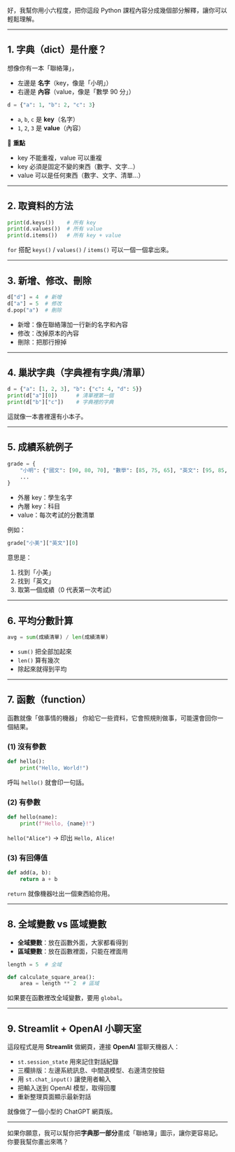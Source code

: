 好，我幫你用小六程度，把你這段 Python 課程內容分成幾個部分解釋，讓你可以輕鬆理解。

---

## **1. 字典（dict）是什麼？**

想像你有一本「聯絡簿」，

- 左邊是 **名字**（key，像是「小明」）
- 右邊是 **內容**（value，像是「數學 90 分」）

```python
d = {"a": 1, "b": 2, "c": 3}
```

- `a`, `b`, `c` 是 **key**（名字）
- `1`, `2`, `3` 是 **value**（內容）

📌 **重點**

- key 不能重複，value 可以重複
- key 必須是固定不變的東西（數字、文字…）
- value 可以是任何東西（數字、文字、清單…）

---

## **2. 取資料的方法**

```python
print(d.keys())    # 所有 key
print(d.values())  # 所有 value
print(d.items())   # 所有 key + value
```

`for` 搭配 `keys()` / `values()` / `items()` 可以一個一個拿出來。

---

## **3. 新增、修改、刪除**

```python
d["d"] = 4  # 新增
d["a"] = 5  # 修改
d.pop("a")  # 刪除
```

- 新增：像在聯絡簿加一行新的名字和內容
- 修改：改掉原本的內容
- 刪除：把那行擦掉

---

## **4. 巢狀字典（字典裡有字典/清單）**

```python
d = {"a": [1, 2, 3], "b": {"c": 4, "d": 5}}
print(d["a"][0])      # 清單裡第一個
print(d["b"]["c"])    # 字典裡的字典
```

這就像一本書裡還有小本子。

---

## **5. 成績系統例子**

```python
grade = {
    "小明": {"國文": [90, 80, 70], "數學": [85, 75, 65], "英文": [95, 85, 75]},
    ...
}
```

- 外層 key：學生名字
- 內層 key：科目
- value：每次考試的分數清單

例如：

```python
grade["小美"]["英文"][0]
```

意思是：

1. 找到「小美」
2. 找到「英文」
3. 取第一個成績（0 代表第一次考試）

---

## **6. 平均分數計算**

```python
avg = sum(成績清單) / len(成績清單)
```

- `sum()` 把全部加起來
- `len()` 算有幾次
- 除起來就得到平均

---

## **7. 函數（function）**

函數就像「做事情的機器」
你給它一些資料，它會照規則做事，可能還會回你一個結果。

### (1) 沒有參數

```python
def hello():
    print("Hello, World!")
```

呼叫 `hello()` 就會印一句話。

### (2) 有參數

```python
def hello(name):
    print(f"Hello, {name}!")
```

`hello("Alice")` → 印出 `Hello, Alice!`

### (3) 有回傳值

```python
def add(a, b):
    return a + b
```

`return` 就像機器吐出一個東西給你用。

---

## **8. 全域變數 vs 區域變數**

- **全域變數**：放在函數外面，大家都看得到
- **區域變數**：放在函數裡面，只能在裡面用

```python
length = 5  # 全域

def calculate_square_area():
    area = length ** 2  # 區域
```

如果要在函數裡改全域變數，要用 `global`。

---

## **9. Streamlit + OpenAI 小聊天室**

這段程式是用 **Streamlit** 做網頁，連接 **OpenAI** 當聊天機器人：

- `st.session_state` 用來記住對話紀錄
- 三欄排版：左邊系統訊息、中間選模型、右邊清空按鈕
- 用 `st.chat_input()` 讓使用者輸入
- 把輸入送到 OpenAI 模型，取得回覆
- 重新整理頁面顯示最新對話

就像做了一個小型的 ChatGPT 網頁版。

---

如果你願意，我可以幫你把**字典那一部分**畫成「聯絡簿」圖示，讓你更容易記。
你要我幫你畫出來嗎？

